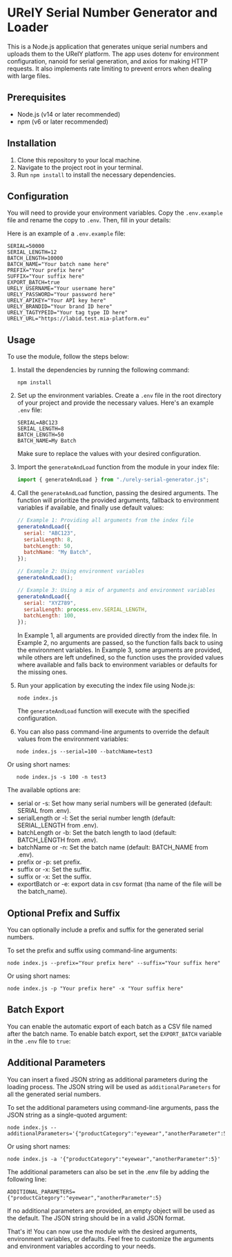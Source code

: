# URelY Serial Number Generator and Loader

This is a Node.js application that generates unique serial numbers and uploads them to the URelY platform. The app uses dotenv for environment configuration, nanoid for serial generation, and axios for making HTTP requests. It also implements rate limiting to prevent errors when dealing with large files.

## Prerequisites

- Node.js (v14 or later recommended)
- npm (v6 or later recommended)

## Installation

1. Clone this repository to your local machine.
2. Navigate to the project root in your terminal.
3. Run `npm install` to install the necessary dependencies.

## Configuration

You will need to provide your environment variables. Copy the `.env.example` file and rename the copy to `.env`. Then, fill in your details:

Here is an example of a `.env.example` file:

```dotenv
SERIAL=50000
SERIAL_LENGTH=12
BATCH_LENGTH=10000
BATCH_NAME="Your batch name here"
PREFIX="Your prefix here"
SUFFIX="Your suffix here"
EXPORT_BATCH=true
URELY_USERNAME="Your username here"
URELY_PASSWORD="Your password here"
URELY_APIKEY="Your API key here"
URELY_BRANDID="Your brand ID here"
URELY_TAGTYPEID="Your tag type ID here"
URELY_URL="https://labid.test.mia-platform.eu"
```

## Usage

To use the module, follow the steps below:

1. Install the dependencies by running the following command:

   ```shell
   npm install
   ```

2. Set up the environment variables. Create a `.env` file in the root directory of your project and provide the necessary values. Here's an example `.env` file:

   ```dotenv
   SERIAL=ABC123
   SERIAL_LENGTH=8
   BATCH_LENGTH=50
   BATCH_NAME=My Batch
   ```

   Make sure to replace the values with your desired configuration.

3. Import the `generateAndLoad` function from the module in your index file:

   ```javascript
   import { generateAndLoad } from "./urely-serial-generator.js";
   ```

4. Call the `generateAndLoad` function, passing the desired arguments. The function will prioritize the provided arguments, fallback to environment variables if available, and finally use default values:

   ```javascript
   // Example 1: Providing all arguments from the index file
   generateAndLoad({
     serial: "ABC123",
     serialLength: 8,
     batchLength: 50,
     batchName: "My Batch",
   });

   // Example 2: Using environment variables
   generateAndLoad();

   // Example 3: Using a mix of arguments and environment variables
   generateAndLoad({
     serial: "XYZ789",
     serialLength: process.env.SERIAL_LENGTH,
     batchLength: 100,
   });
   ```

   In Example 1, all arguments are provided directly from the index file. In Example 2, no arguments are passed, so the function falls back to using the environment variables. In Example 3, some arguments are provided, while others are left undefined, so the function uses the provided values where available and falls back to environment variables or defaults for the missing ones.

5. Run your application by executing the index file using Node.js:

   ```shell
   node index.js
   ```

   The `generateAndLoad` function will execute with the specified configuration.

6. You can also pass command-line arguments to override the default values from the environment variables:

```shell
   node index.js --serial=100 --batchName=test3
```

Or using short names:

```shell
   node index.js -s 100 -n test3
```

The available options are:

- serial or -s: Set how many serial numbers will be generated (default: SERIAL from .env).
- serialLength or -l: Set the serial number length (default: SERIAL_LENGTH from .env).
- batchLength or -b: Set the batch length to laod (default: BATCH_LENGTH from .env).
- batchName or -n: Set the batch name (default: BATCH_NAME from .env).
- prefix or -p: set prefix.
- suffix or -x: Set the suffix.
- suffix or -x: Set the suffix.
- exportBatch or -e: export data in csv format (tha name of the file will be the batch_name).

## Optional Prefix and Suffix

You can optionally include a prefix and suffix for the generated serial numbers.

To set the prefix and suffix using command-line arguments:

```shell
node index.js --prefix="Your prefix here" --suffix="Your suffix here"
```

Or using short names:

```shell
node index.js -p "Your prefix here" -x "Your suffix here"
```

## Batch Export

You can enable the automatic export of each batch as a CSV file named after the batch name.
To enable batch export, set the `EXPORT_BATCH` variable in the `.env` file to `true`:

## Additional Parameters

You can insert a fixed JSON string as additional parameters during the loading process. The JSON string will be used as `additionalParameters` for all the generated serial numbers.

To set the additional parameters using command-line arguments, pass the JSON string as a single-quoted argument:

```shell
node index.js --additionalParameters='{"productCategory":"eyewear","anotherParameter":5}'
```

Or using short names:

```shell
node index.js -a '{"productCategory":"eyewear","anotherParameter":5}'
```

The additional parameters can also be set in the .env file by adding the following line:

```dotenv
ADDITIONAL_PARAMETERS={"productCategory":"eyewear","anotherParameter":5}
```

If no additional parameters are provided, an empty object will be used as the default.
The JSON string should be in a valid JSON format.

That's it! You can now use the module with the desired arguments, environment variables, or defaults. Feel free to customize the arguments and environment variables according to your needs.
